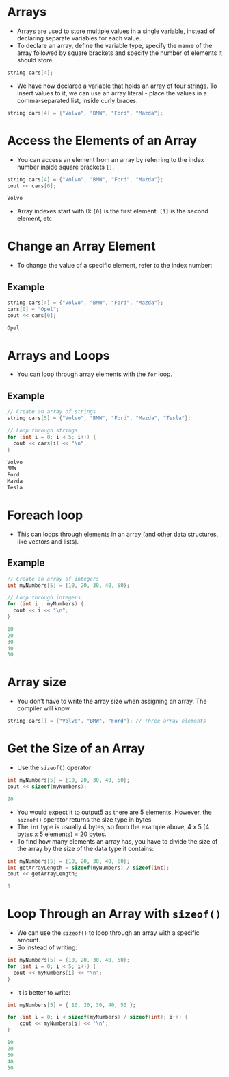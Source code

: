 # Arrays

- Arrays are used to store multiple values in a single variable, instead of declaring separate variables for each value.
- To declare an array, define the variable type, specify the name of the array followed by square brackets and specify the number of elements it should store.

```cpp
string cars[4];
```

- We have now declared a variable that holds an array of four strings. To insert values to it, we can use an array literal - place the values in a comma-separated list, inside curly braces.

```cpp
string cars[4] = {"Volvo", "BMW", "Ford", "Mazda"};
```

# Access the Elements of an Array

- You can access an element from an array by referring to the index number inside square brackets `[]`.

```cpp
string cars[4] = {"Volvo", "BMW", "Ford", "Mazda"};
cout << cars[0];
```

```cpp
Volvo
```

- Array indexes start with 0: `[0]` is the first element. `[1]` is the second element, etc.

# Change an Array Element

- To change the value of a specific element, refer to the index number:

## Example

```cpp
string cars[4] = {"Volvo", "BMW", "Ford", "Mazda"};
cars[0] = "Opel";
cout << cars[0];
```

```cpp
Opel
```

# Arrays and Loops

- You can loop through array elements with the `for` loop.

## Example

```cpp
// Create an array of strings
string cars[5] = {"Volvo", "BMW", "Ford", "Mazda", "Tesla"};

// Loop through strings
for (int i = 0; i < 5; i++) {
  cout << cars[i] << "\n";
}
```

```cpp
Volvo
BMW
Ford
Mazda
Tesla
```

# Foreach loop

- This can loops through elements in an array (and other data structures, like vectors and lists).

## Example

```cpp
// Create an array of integers
int myNumbers[5] = {10, 20, 30, 40, 50};

// Loop through integers
for (int i : myNumbers) {
  cout << i << "\n";
}
```

```cpp
10
20
30
40
50
```

# Array size

- You don’t have to write the array size when assigning an array. The compiler will know.

```cpp
string cars[] = {"Volvo", "BMW", "Ford"}; // Three array elements
```

# Get the Size of an Array

- Use the `sizeof()` operator:

```cpp
int myNumbers[5] = {10, 20, 30, 40, 50};
cout << sizeof(myNumbers);
```

```cpp
20
```

- You would expect it to output5 as there are 5 elements. However, the `sizeof()` operator returns the size type in bytes.
- The `int` type is usually 4 bytes, so from the example above, 4 x 5 (4 bytes x 5 elements) = 20 bytes.
- To find how many elements an array has, you have to divide the size of the array by the size of the data type it contains:

```cpp
int myNumbers[5] = {10, 20, 30, 40, 50};
int getArrayLength = sizeof(myNumbers) / sizeof(int);
cout << getArrayLength;
```

```cpp
5
```

# Loop Through an Array with `sizeof()`

- We can use the `sizeof()` to loop through an array with a specific amount.
- So instead of writing:

```cpp
int myNumbers[5] = {10, 20, 30, 40, 50};
for (int i = 0; i < 5; i++) {
  cout << myNumbers[i] << "\n";
}
```

- It is better to write:

```cpp
int myNumbers[5] = { 10, 20, 30, 40, 50 };

for (int i = 0; i < sizeof(myNumbers) / sizeof(int); i++) {
    cout << myNumbers[i] << '\n';
}
```

```cpp
10
20
30
40
50
```